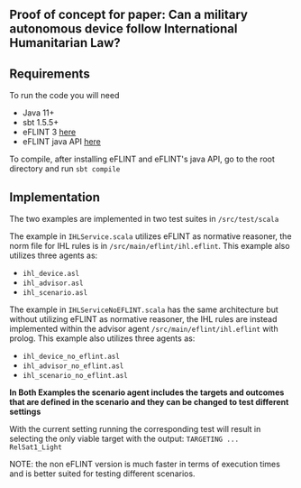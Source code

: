 ## Proof of concept for paper: **Can a military autonomous device follow International Humanitarian Law?**

## Requirements

To run the code you will need 
* Java 11+
* sbt 1.5.5+
* eFLINT 3 [here](https://gitlab.com/eflint/haskell-implementation)
* eFLINT java API [here](https://gitlab.com/eflint/eflint-actors/java-implementation)

To compile, after installing eFLINT and eFLINT's java API, go to the root directory and run `sbt compile`

## Implementation

The two examples are implemented in two test suites in `/src/test/scala`

The example in `IHLService.scala` utilizes eFLINT as normative reasoner, the norm file for IHL rules is in `/src/main/eflint/ihl.eflint`. This example also utilizes three agents as:
* `ihl_device.asl`
* `ihl_advisor.asl`
* `ihl_scenario.asl`

The example in `IHLServiceNoEFLINT.scala` has the same architecture but without utilizing eFLINT as normative reasoner, the IHL rules are instead implemented within the advisor agent `/src/main/eflint/ihl.eflint` with prolog. This example also utilizes three agents as:
* `ihl_device_no_eflint.asl`
* `ihl_advisor_no_eflint.asl`
* `ihl_scenario_no_eflint.asl`

**In Both Examples the scenario agent includes the targets and outcomes that are defined in the scenario and they can be changed to test different settings**

With the current setting running the corresponding test will result in selecting the only viable target with the output:
`TARGETING ... RelSat1_Light`

NOTE: the non eFLINT version is much faster in terms of execution times and is better suited for testing different scenarios.
